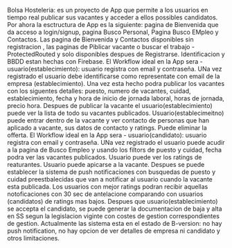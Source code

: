 Bolsa Hosteleria: es un proyecto de App que permite a los usuarios en tiempo real publicar sus vacantes y acceder a ellos possibles candidatos.
Por ahora la esctructura de App es la siguiente: pagina de Bienvenida que da acceso a login/signup, pagina Busco Personal, Pagina Busco EMpleo y Contactos.
Las pagina de Bienvenida y Contactos disponibles sin registracion , las paginas de Piblicar vacante o buscar el trabajo - ProtectedRouted y solo disponibles despues de Registrarse. 
Identificacion y BBDD estan hechas con Firebase.
El Workflow ideal en la App sera - usuario(establecimiento): usuario registra con email y contraseña. UNa vez registrado el usuario debe identificarse como representate con email de la empresa (establecimiento). Una vez esta hecho podra publicar los vacantes con los siguentes detalles: puesto, numero de vacantes, cuidad, establecimiento, fecha y hora de inicio de jornada laboral, horas de jornada, precio hora.  Despues de publicar la vacante el usuario(establecimiento) puede ver la lista de todo su vacantes publicados. 
Usuario(establecimeitno) puede entrar dentro de la vacante y ver contacto de personas que han aplicado a vacante, sus datos de contacto y ratings. Puede eliminar la offerta. 
El Workflow ideal en la App sera - usuario(candidato): usuario registra con email y contraseña. UNa vez registrado el usuario puede acudir a la pagina de Busco Empleo y usando los filtors de puesto y cuidad, fecha podra ver las vacantes publicados. Usuario puede ver los ratings de reaturantes. Usuario puede apicarse a la vacante. Despues se puede establecer la sistema de push notificaciones con busquedas de puesto y cuidad preestbalecidas que van a notificar al usuario cuando la vacante esta publicada. Los usuarios con mejor ratings podran recibir aquellas notoficaciones con 30 sec de antelacione comparando con usuarios (candidatos) de ratings mas bajos.
Despues que usuario(establecimiento) se accepta el candidato, se puede generar la documentacion de baja y alta en SS segun la legislacion viginte con costes de gestion correspondientes de gestion.
Actualmente las sistema esta en el estado de B-version: no hay push notification, no hay opcion de ver detalles de empresa ni candidato y otros limitaciones. 